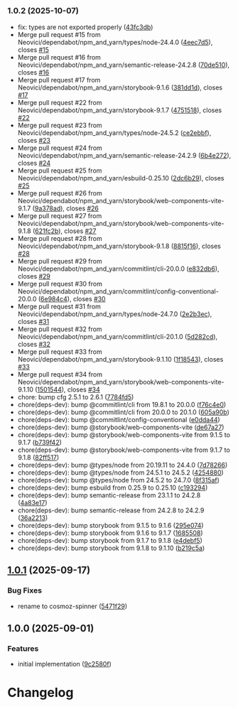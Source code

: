 ## <small>1.0.2 (2025-10-07)</small>

* fix: types are not exported properly ([43fc3db](https://github.com/Neovici/cosmoz-spinner/commit/43fc3db))
* Merge pull request #15 from Neovici/dependabot/npm_and_yarn/types/node-24.4.0 ([4eec7d5](https://github.com/Neovici/cosmoz-spinner/commit/4eec7d5)), closes [#15](https://github.com/Neovici/cosmoz-spinner/issues/15)
* Merge pull request #16 from Neovici/dependabot/npm_and_yarn/semantic-release-24.2.8 ([70de510](https://github.com/Neovici/cosmoz-spinner/commit/70de510)), closes [#16](https://github.com/Neovici/cosmoz-spinner/issues/16)
* Merge pull request #17 from Neovici/dependabot/npm_and_yarn/storybook-9.1.6 ([381dd1d](https://github.com/Neovici/cosmoz-spinner/commit/381dd1d)), closes [#17](https://github.com/Neovici/cosmoz-spinner/issues/17)
* Merge pull request #22 from Neovici/dependabot/npm_and_yarn/storybook-9.1.7 ([4751518](https://github.com/Neovici/cosmoz-spinner/commit/4751518)), closes [#22](https://github.com/Neovici/cosmoz-spinner/issues/22)
* Merge pull request #23 from Neovici/dependabot/npm_and_yarn/types/node-24.5.2 ([ce2ebbf](https://github.com/Neovici/cosmoz-spinner/commit/ce2ebbf)), closes [#23](https://github.com/Neovici/cosmoz-spinner/issues/23)
* Merge pull request #24 from Neovici/dependabot/npm_and_yarn/semantic-release-24.2.9 ([6b4e272](https://github.com/Neovici/cosmoz-spinner/commit/6b4e272)), closes [#24](https://github.com/Neovici/cosmoz-spinner/issues/24)
* Merge pull request #25 from Neovici/dependabot/npm_and_yarn/esbuild-0.25.10 ([2dc6b29](https://github.com/Neovici/cosmoz-spinner/commit/2dc6b29)), closes [#25](https://github.com/Neovici/cosmoz-spinner/issues/25)
* Merge pull request #26 from Neovici/dependabot/npm_and_yarn/storybook/web-components-vite-9.1.7 ([9a378ad](https://github.com/Neovici/cosmoz-spinner/commit/9a378ad)), closes [#26](https://github.com/Neovici/cosmoz-spinner/issues/26)
* Merge pull request #27 from Neovici/dependabot/npm_and_yarn/storybook/web-components-vite-9.1.8 ([621fc2b](https://github.com/Neovici/cosmoz-spinner/commit/621fc2b)), closes [#27](https://github.com/Neovici/cosmoz-spinner/issues/27)
* Merge pull request #28 from Neovici/dependabot/npm_and_yarn/storybook-9.1.8 ([8815f16](https://github.com/Neovici/cosmoz-spinner/commit/8815f16)), closes [#28](https://github.com/Neovici/cosmoz-spinner/issues/28)
* Merge pull request #29 from Neovici/dependabot/npm_and_yarn/commitlint/cli-20.0.0 ([e832db6](https://github.com/Neovici/cosmoz-spinner/commit/e832db6)), closes [#29](https://github.com/Neovici/cosmoz-spinner/issues/29)
* Merge pull request #30 from Neovici/dependabot/npm_and_yarn/commitlint/config-conventional-20.0.0 ([6e984c4](https://github.com/Neovici/cosmoz-spinner/commit/6e984c4)), closes [#30](https://github.com/Neovici/cosmoz-spinner/issues/30)
* Merge pull request #31 from Neovici/dependabot/npm_and_yarn/types/node-24.7.0 ([2e2b3ec](https://github.com/Neovici/cosmoz-spinner/commit/2e2b3ec)), closes [#31](https://github.com/Neovici/cosmoz-spinner/issues/31)
* Merge pull request #32 from Neovici/dependabot/npm_and_yarn/commitlint/cli-20.1.0 ([5d282cd](https://github.com/Neovici/cosmoz-spinner/commit/5d282cd)), closes [#32](https://github.com/Neovici/cosmoz-spinner/issues/32)
* Merge pull request #33 from Neovici/dependabot/npm_and_yarn/storybook-9.1.10 ([1f18543](https://github.com/Neovici/cosmoz-spinner/commit/1f18543)), closes [#33](https://github.com/Neovici/cosmoz-spinner/issues/33)
* Merge pull request #34 from Neovici/dependabot/npm_and_yarn/storybook/web-components-vite-9.1.10 ([1501544](https://github.com/Neovici/cosmoz-spinner/commit/1501544)), closes [#34](https://github.com/Neovici/cosmoz-spinner/issues/34)
* chore: bump cfg 2.5.1 to 2.6.1 ([7784fd5](https://github.com/Neovici/cosmoz-spinner/commit/7784fd5))
* chore(deps-dev): bump @commitlint/cli from 19.8.1 to 20.0.0 ([f76c4e0](https://github.com/Neovici/cosmoz-spinner/commit/f76c4e0))
* chore(deps-dev): bump @commitlint/cli from 20.0.0 to 20.1.0 ([605a90b](https://github.com/Neovici/cosmoz-spinner/commit/605a90b))
* chore(deps-dev): bump @commitlint/config-conventional ([e0dda44](https://github.com/Neovici/cosmoz-spinner/commit/e0dda44))
* chore(deps-dev): bump @storybook/web-components-vite ([de67a27](https://github.com/Neovici/cosmoz-spinner/commit/de67a27))
* chore(deps-dev): bump @storybook/web-components-vite from 9.1.5 to 9.1.7 ([b739f42](https://github.com/Neovici/cosmoz-spinner/commit/b739f42))
* chore(deps-dev): bump @storybook/web-components-vite from 9.1.7 to 9.1.8 ([82ff517](https://github.com/Neovici/cosmoz-spinner/commit/82ff517))
* chore(deps-dev): bump @types/node from 20.19.11 to 24.4.0 ([7d78266](https://github.com/Neovici/cosmoz-spinner/commit/7d78266))
* chore(deps-dev): bump @types/node from 24.5.1 to 24.5.2 ([4254880](https://github.com/Neovici/cosmoz-spinner/commit/4254880))
* chore(deps-dev): bump @types/node from 24.5.2 to 24.7.0 ([8f315af](https://github.com/Neovici/cosmoz-spinner/commit/8f315af))
* chore(deps-dev): bump esbuild from 0.25.9 to 0.25.10 ([c193294](https://github.com/Neovici/cosmoz-spinner/commit/c193294))
* chore(deps-dev): bump semantic-release from 23.1.1 to 24.2.8 ([4a83e17](https://github.com/Neovici/cosmoz-spinner/commit/4a83e17))
* chore(deps-dev): bump semantic-release from 24.2.8 to 24.2.9 ([36a2213](https://github.com/Neovici/cosmoz-spinner/commit/36a2213))
* chore(deps-dev): bump storybook from 9.1.5 to 9.1.6 ([295e074](https://github.com/Neovici/cosmoz-spinner/commit/295e074))
* chore(deps-dev): bump storybook from 9.1.6 to 9.1.7 ([1685508](https://github.com/Neovici/cosmoz-spinner/commit/1685508))
* chore(deps-dev): bump storybook from 9.1.7 to 9.1.8 ([e4debf5](https://github.com/Neovici/cosmoz-spinner/commit/e4debf5))
* chore(deps-dev): bump storybook from 9.1.8 to 9.1.10 ([b219c5a](https://github.com/Neovici/cosmoz-spinner/commit/b219c5a))

## [1.0.1](https://github.com/Neovici/cosmoz-spinner/compare/v1.0.0...v1.0.1) (2025-09-17)


### Bug Fixes

* rename to cosmoz-spinner ([5471f29](https://github.com/Neovici/cosmoz-spinner/commit/5471f2937ce4d6ee2bae585bf5a9aa4cffc3ab9f))

## 1.0.0 (2025-09-01)


### Features

* initial implementation ([9c2580f](https://github.com/Neovici/cosmoz-spinner/commit/9c2580ff050dc3cb6df532392af1b49c0adf03f1))

# Changelog

